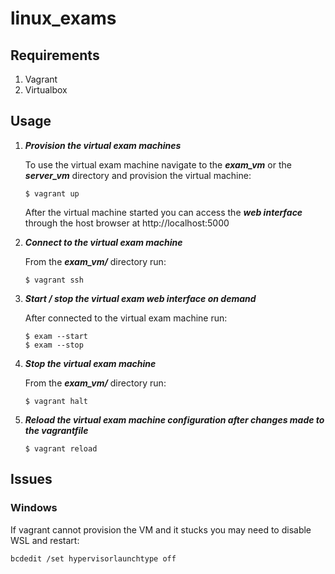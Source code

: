 # linux_exams

## Requirements

1. Vagrant
2. Virtualbox

## Usage

1. ***Provision the virtual exam machines***

    To use the virtual exam machine navigate to the ***exam_vm*** or the ***server_vm*** directory and provision the virtual machine:

    ```
    $ vagrant up
    ```
    
    After the virtual machine started you can access the ***web interface*** through the host browser at http://localhost:5000

2. ***Connect to the virtual exam machine***

    From the ***exam_vm/*** directory run:

    ```
    $ vagrant ssh
    ```

3. ***Start / stop the virtual exam web interface on demand***

    After connected to the virtual exam machine run:

    ```
    $ exam --start
    $ exam --stop
    ```

4. ***Stop the virtual exam machine***

    From the ***exam_vm/*** directory run:

    ```
    $ vagrant halt
    ```

6. ***Reload the virtual exam machine configuration after changes made to the vagrantfile***

    ```
    $ vagrant reload
    ```

## Issues

### Windows

If vagrant cannot provision the VM and it stucks you may need to disable WSL and restart:

```
bcdedit /set hypervisorlaunchtype off
```
